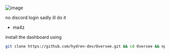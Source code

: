 ![image](https://raw.githubusercontent.com/hydren-dev/Oversee/refs/heads/main/oversee.webp)

no discord login sadly ill do it  
 - ma4z

install the dashboard using
```bash
git clone https://github.com/hydren-dev/Oversee.git && cd Oversee && npm run seed && npm run createUser && node .```

